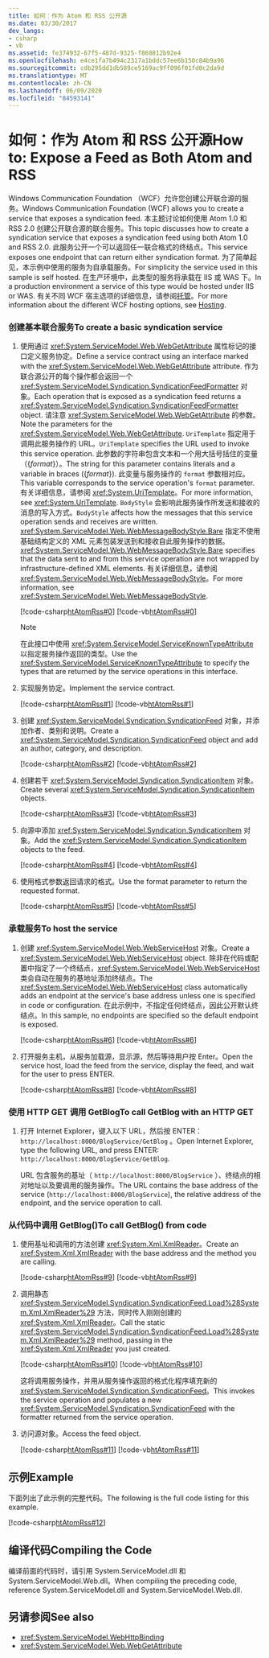 ```yaml
---
title: 如何：作为 Atom 和 RSS 公开源
ms.date: 03/30/2017
dev_langs:
- csharp
- vb
ms.assetid: fe374932-67f5-487d-9325-f868812b92e4
ms.openlocfilehash: e4ce1fa7b494c2317a1bddc57ee6b150c84b9a96
ms.sourcegitcommit: cdb295dd1db589ce5169ac9ff096f01fd0c2da9d
ms.translationtype: MT
ms.contentlocale: zh-CN
ms.lasthandoff: 06/09/2020
ms.locfileid: "84593141"
---
```

# <a name="how-to-expose-a-feed-as-both-atom-and-rss"></a><span data-ttu-id="6168e-102">如何：作为 Atom 和 RSS 公开源</span><span class="sxs-lookup"><span data-stu-id="6168e-102">How to: Expose a Feed as Both Atom and RSS</span></span>
<span data-ttu-id="6168e-103">Windows Communication Foundation （WCF）允许您创建公开联合源的服务。</span><span class="sxs-lookup"><span data-stu-id="6168e-103">Windows Communication Foundation (WCF) allows you to create a service that exposes a syndication feed.</span></span> <span data-ttu-id="6168e-104">本主题讨论如何使用 Atom 1.0 和 RSS 2.0 创建公开联合源的联合服务。</span><span class="sxs-lookup"><span data-stu-id="6168e-104">This topic discusses how to create a syndication service that exposes a syndication feed using both Atom 1.0 and RSS 2.0.</span></span> <span data-ttu-id="6168e-105">此服务公开一个可以返回任一联合格式的终结点。</span><span class="sxs-lookup"><span data-stu-id="6168e-105">This service exposes one endpoint that can return either syndication format.</span></span> <span data-ttu-id="6168e-106">为了简单起见，本示例中使用的服务为自承载服务。</span><span class="sxs-lookup"><span data-stu-id="6168e-106">For simplicity the service used in this sample is self hosted.</span></span> <span data-ttu-id="6168e-107">在生产环境中，此类型的服务将承载在 IIS 或 WAS 下。</span><span class="sxs-lookup"><span data-stu-id="6168e-107">In a production environment a service of this type would be hosted under IIS or WAS.</span></span> <span data-ttu-id="6168e-108">有关不同 WCF 宿主选项的详细信息，请参阅[托管](hosting.md)。</span><span class="sxs-lookup"><span data-stu-id="6168e-108">For more information about the different WCF hosting options, see [Hosting](hosting.md).</span></span>  
  
### <a name="to-create-a-basic-syndication-service"></a><span data-ttu-id="6168e-109">创建基本联合服务</span><span class="sxs-lookup"><span data-stu-id="6168e-109">To create a basic syndication service</span></span>  
  
1. <span data-ttu-id="6168e-110">使用通过 <xref:System.ServiceModel.Web.WebGetAttribute> 属性标记的接口定义服务协定。</span><span class="sxs-lookup"><span data-stu-id="6168e-110">Define a service contract using an interface marked with the <xref:System.ServiceModel.Web.WebGetAttribute> attribute.</span></span> <span data-ttu-id="6168e-111">作为联合源公开的每个操作都会返回一个 <xref:System.ServiceModel.Syndication.SyndicationFeedFormatter> 对象。</span><span class="sxs-lookup"><span data-stu-id="6168e-111">Each operation that is exposed as a syndication feed returns a <xref:System.ServiceModel.Syndication.SyndicationFeedFormatter> object.</span></span> <span data-ttu-id="6168e-112">请注意 <xref:System.ServiceModel.Web.WebGetAttribute> 的参数。</span><span class="sxs-lookup"><span data-stu-id="6168e-112">Note the parameters for the <xref:System.ServiceModel.Web.WebGetAttribute>.</span></span> <span data-ttu-id="6168e-113">`UriTemplate` 指定用于调用此服务操作的 URL。</span><span class="sxs-lookup"><span data-stu-id="6168e-113">`UriTemplate` specifies the URL used to invoke this service operation.</span></span> <span data-ttu-id="6168e-114">此参数的字符串包含文本和一个用大括号括住的变量（{*format*}）。</span><span class="sxs-lookup"><span data-stu-id="6168e-114">The string for this parameter contains literals and a variable in braces ({*format*}).</span></span> <span data-ttu-id="6168e-115">此变量与服务操作的 `format` 参数相对应。</span><span class="sxs-lookup"><span data-stu-id="6168e-115">This variable corresponds to the service operation's `format` parameter.</span></span> <span data-ttu-id="6168e-116">有关详细信息，请参阅 <xref:System.UriTemplate>。</span><span class="sxs-lookup"><span data-stu-id="6168e-116">For more information, see <xref:System.UriTemplate>.</span></span> <span data-ttu-id="6168e-117">`BodyStyle` 会影响此服务操作所发送和接收的消息的写入方式。</span><span class="sxs-lookup"><span data-stu-id="6168e-117">`BodyStyle` affects how the messages that this service operation sends and receives are written.</span></span> <span data-ttu-id="6168e-118"><xref:System.ServiceModel.Web.WebMessageBodyStyle.Bare> 指定不使用基础结构定义的 XML 元素包装发送到和接收自此服务操作的数据。</span><span class="sxs-lookup"><span data-stu-id="6168e-118"><xref:System.ServiceModel.Web.WebMessageBodyStyle.Bare> specifies that the data sent to and from this service operation are not wrapped by infrastructure-defined XML elements.</span></span> <span data-ttu-id="6168e-119">有关详细信息，请参阅 <xref:System.ServiceModel.Web.WebMessageBodyStyle>。</span><span class="sxs-lookup"><span data-stu-id="6168e-119">For more information, see <xref:System.ServiceModel.Web.WebMessageBodyStyle>.</span></span>  
  
     [!code-csharp[htAtomRss#0](../../../../samples/snippets/csharp/VS_Snippets_CFX/htatomrss/cs/program.cs#0)]
     [!code-vb[htAtomRss#0](../../../../samples/snippets/visualbasic/VS_Snippets_CFX/htatomrss/vb/program.vb#0)]  
  
    > [!NOTE]
    > <span data-ttu-id="6168e-120">在此接口中使用 <xref:System.ServiceModel.ServiceKnownTypeAttribute> 以指定服务操作返回的类型。</span><span class="sxs-lookup"><span data-stu-id="6168e-120">Use the <xref:System.ServiceModel.ServiceKnownTypeAttribute> to specify the types that are returned by the service operations in this interface.</span></span>  
  
2. <span data-ttu-id="6168e-121">实现服务协定。</span><span class="sxs-lookup"><span data-stu-id="6168e-121">Implement the service contract.</span></span>  
  
     [!code-csharp[htAtomRss#1](../../../../samples/snippets/csharp/VS_Snippets_CFX/htatomrss/cs/program.cs#1)]
     [!code-vb[htAtomRss#1](../../../../samples/snippets/visualbasic/VS_Snippets_CFX/htatomrss/vb/program.vb#1)]  
  
3. <span data-ttu-id="6168e-122">创建 <xref:System.ServiceModel.Syndication.SyndicationFeed> 对象，并添加作者、类别和说明。</span><span class="sxs-lookup"><span data-stu-id="6168e-122">Create a <xref:System.ServiceModel.Syndication.SyndicationFeed> object and add an author, category, and description.</span></span>  
  
     [!code-csharp[htAtomRss#2](../../../../samples/snippets/csharp/VS_Snippets_CFX/htatomrss/cs/program.cs#2)]
     [!code-vb[htAtomRss#2](../../../../samples/snippets/visualbasic/VS_Snippets_CFX/htatomrss/vb/program.vb#2)]  
  
4. <span data-ttu-id="6168e-123">创建若干 <xref:System.ServiceModel.Syndication.SyndicationItem> 对象。</span><span class="sxs-lookup"><span data-stu-id="6168e-123">Create several <xref:System.ServiceModel.Syndication.SyndicationItem> objects.</span></span>  
  
     [!code-csharp[htAtomRss#3](../../../../samples/snippets/csharp/VS_Snippets_CFX/htatomrss/cs/program.cs#3)]
     [!code-vb[htAtomRss#3](../../../../samples/snippets/visualbasic/VS_Snippets_CFX/htatomrss/vb/program.vb#3)]  
  
5. <span data-ttu-id="6168e-124">向源中添加 <xref:System.ServiceModel.Syndication.SyndicationItem> 对象。</span><span class="sxs-lookup"><span data-stu-id="6168e-124">Add the <xref:System.ServiceModel.Syndication.SyndicationItem> objects to the feed.</span></span>  
  
     [!code-csharp[htAtomRss#4](../../../../samples/snippets/csharp/VS_Snippets_CFX/htatomrss/cs/program.cs#4)]
     [!code-vb[htAtomRss#4](../../../../samples/snippets/visualbasic/VS_Snippets_CFX/htatomrss/vb/program.vb#4)]  
  
6. <span data-ttu-id="6168e-125">使用格式参数返回请求的格式。</span><span class="sxs-lookup"><span data-stu-id="6168e-125">Use the format parameter to return the requested format.</span></span>  
  
     [!code-csharp[htAtomRss#5](../../../../samples/snippets/csharp/VS_Snippets_CFX/htatomrss/cs/program.cs#5)]
     [!code-vb[htAtomRss#5](../../../../samples/snippets/visualbasic/VS_Snippets_CFX/htatomrss/vb/program.vb#5)]  
  
### <a name="to-host-the-service"></a><span data-ttu-id="6168e-126">承载服务</span><span class="sxs-lookup"><span data-stu-id="6168e-126">To host the service</span></span>  
  
1. <span data-ttu-id="6168e-127">创建 <xref:System.ServiceModel.Web.WebServiceHost> 对象。</span><span class="sxs-lookup"><span data-stu-id="6168e-127">Create a <xref:System.ServiceModel.Web.WebServiceHost> object.</span></span> <span data-ttu-id="6168e-128">除非在代码或配置中指定了一个终结点，<xref:System.ServiceModel.Web.WebServiceHost> 类会自动在服务的基地址添加终结点。</span><span class="sxs-lookup"><span data-stu-id="6168e-128">The <xref:System.ServiceModel.Web.WebServiceHost> class automatically adds an endpoint at the service's base address unless one is specified in code or configuration.</span></span> <span data-ttu-id="6168e-129">在此示例中，不指定任何终结点，因此公开默认终结点。</span><span class="sxs-lookup"><span data-stu-id="6168e-129">In this sample, no endpoints are specified so the default endpoint is exposed.</span></span>  
  
     [!code-csharp[htAtomRss#6](../../../../samples/snippets/csharp/VS_Snippets_CFX/htatomrss/cs/program.cs#6)]
     [!code-vb[htAtomRss#6](../../../../samples/snippets/visualbasic/VS_Snippets_CFX/htatomrss/vb/program.vb#6)]  
  
2. <span data-ttu-id="6168e-130">打开服务主机，从服务加载源，显示源，然后等待用户按 Enter。</span><span class="sxs-lookup"><span data-stu-id="6168e-130">Open the service host, load the feed from the service, display the feed, and wait for the user to press ENTER.</span></span>  
  
     [!code-csharp[htAtomRss#8](../../../../samples/snippets/csharp/VS_Snippets_CFX/htatomrss/cs/program.cs#8)]
     [!code-vb[htAtomRss#8](../../../../samples/snippets/visualbasic/VS_Snippets_CFX/htatomrss/vb/program.vb#8)]  
  
### <a name="to-call-getblog-with-an-http-get"></a><span data-ttu-id="6168e-131">使用 HTTP GET 调用 GetBlog</span><span class="sxs-lookup"><span data-stu-id="6168e-131">To call GetBlog with an HTTP GET</span></span>  
  
1. <span data-ttu-id="6168e-132">打开 Internet Explorer，键入以下 URL，然后按 ENTER： `http://localhost:8000/BlogService/GetBlog` 。</span><span class="sxs-lookup"><span data-stu-id="6168e-132">Open Internet Explorer, type the following URL, and press ENTER: `http://localhost:8000/BlogService/GetBlog`.</span></span>
  
     <span data-ttu-id="6168e-133">URL 包含服务的基址（ `http://localhost:8000/BlogService` ）、终结点的相对地址以及要调用的服务操作。</span><span class="sxs-lookup"><span data-stu-id="6168e-133">The URL contains the base address of the service (`http://localhost:8000/BlogService`), the relative address of the endpoint, and the service operation to call.</span></span>  
  
### <a name="to-call-getblog-from-code"></a><span data-ttu-id="6168e-134">从代码中调用 GetBlog()</span><span class="sxs-lookup"><span data-stu-id="6168e-134">To call GetBlog() from code</span></span>  
  
1. <span data-ttu-id="6168e-135">使用基址和调用的方法创建 <xref:System.Xml.XmlReader>。</span><span class="sxs-lookup"><span data-stu-id="6168e-135">Create an <xref:System.Xml.XmlReader> with the base address and the method you are calling.</span></span>  
  
     [!code-csharp[htAtomRss#9](../../../../samples/snippets/csharp/VS_Snippets_CFX/htatomrss/cs/snippets.cs#9)]
     [!code-vb[htAtomRss#9](../../../../samples/snippets/visualbasic/VS_Snippets_CFX/htatomrss/vb/snippets.vb#9)]  
  
2. <span data-ttu-id="6168e-136">调用静态 <xref:System.ServiceModel.Syndication.SyndicationFeed.Load%28System.Xml.XmlReader%29> 方法，同时传入刚刚创建的 <xref:System.Xml.XmlReader>。</span><span class="sxs-lookup"><span data-stu-id="6168e-136">Call the static <xref:System.ServiceModel.Syndication.SyndicationFeed.Load%28System.Xml.XmlReader%29> method, passing in the <xref:System.Xml.XmlReader> you just created.</span></span>  
  
     [!code-csharp[htAtomRss#10](../../../../samples/snippets/csharp/VS_Snippets_CFX/htatomrss/cs/snippets.cs#10)]
     [!code-vb[htAtomRss#10](../../../../samples/snippets/visualbasic/VS_Snippets_CFX/htatomrss/vb/snippets.vb#10)]  
  
     <span data-ttu-id="6168e-137">这将调用服务操作，并用从服务操作返回的格式化程序填充新的 <xref:System.ServiceModel.Syndication.SyndicationFeed>。</span><span class="sxs-lookup"><span data-stu-id="6168e-137">This invokes the service operation and populates a new <xref:System.ServiceModel.Syndication.SyndicationFeed> with the formatter returned from the service operation.</span></span>  
  
3. <span data-ttu-id="6168e-138">访问源对象。</span><span class="sxs-lookup"><span data-stu-id="6168e-138">Access the feed object.</span></span>  
  
     [!code-csharp[htAtomRss#11](../../../../samples/snippets/csharp/VS_Snippets_CFX/htatomrss/cs/snippets.cs#11)]
     [!code-vb[htAtomRss#11](../../../../samples/snippets/visualbasic/VS_Snippets_CFX/htatomrss/vb/snippets.vb#11)]  
  
## <a name="example"></a><span data-ttu-id="6168e-139">示例</span><span class="sxs-lookup"><span data-stu-id="6168e-139">Example</span></span>  
 <span data-ttu-id="6168e-140">下面列出了此示例的完整代码。</span><span class="sxs-lookup"><span data-stu-id="6168e-140">The following is the full code listing for this example.</span></span>  
  
 [!code-csharp[htAtomRss#12](../../../../samples/snippets/csharp/VS_Snippets_CFX/htatomrss/cs/program.cs#12)]  
  
## <a name="compiling-the-code"></a><span data-ttu-id="6168e-141">编译代码</span><span class="sxs-lookup"><span data-stu-id="6168e-141">Compiling the Code</span></span>  
 <span data-ttu-id="6168e-142">编译前面的代码时，请引用 System.ServiceModel.dll 和 System.ServiceModel.Web.dll。</span><span class="sxs-lookup"><span data-stu-id="6168e-142">When compiling the preceding code, reference System.ServiceModel.dll and System.ServiceModel.Web.dll.</span></span>  
  
## <a name="see-also"></a><span data-ttu-id="6168e-143">另请参阅</span><span class="sxs-lookup"><span data-stu-id="6168e-143">See also</span></span>

- <xref:System.ServiceModel.WebHttpBinding>
- <xref:System.ServiceModel.Web.WebGetAttribute>
